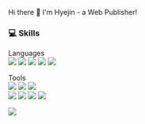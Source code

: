 Hi there 👋 I'm Hyejin - a Web Publisher!

### 💻 Skills

Languages     
<img src="http://img.shields.io/badge/HTML5-E34F26?style=flat-square&logo=HTML5&logoColor=white"/>
<img src="http://img.shields.io/badge/CSS3-1572B6?style=flat-square&logo=CSS3&logoColor=white"/>
<img src="http://img.shields.io/badge/JAVASCRIPT-F7DF1E?style=flat-square&logo=JAVASCRIPT&logoColor=black"/>
<img src="http://img.shields.io/badge/REACT-61DAFB?style=flat-square&logo=REACT&logoColor=black"/>
<img src="http://img.shields.io/badge/SASS-CC6699?style=flat-square&logo=SASS&logoColor=white"/>

Tools    
<img src="http://img.shields.io/badge/GIT-F05032?style=flat-square&logo=GIT&logoColor=white"/>
<img src="http://img.shields.io/badge/GITHUB-181717?style=flat-square&logo=GITHUB&logoColor=white"/>
<img src="http://img.shields.io/badge/FIGMA-F24E1E?style=flat-square&logo=FIGMA&logoColor=white"/>     
<img src="http://img.shields.io/badge/ADOBE PHOTOSHOP-31A8FF?style=flat-square&logo=ADOBE PHOTOSHOP&logoColor=white"/>
<img src="http://img.shields.io/badge/ADOBE ILLUSTRATOR-FF9A00?style=flat-square&logo=ADOBE ILLUSTRATOR&logoColor=white"/>
<img src="http://img.shields.io/badge/ADOBE PREMIERE PRO-9999FF?style=flat-square&logo=ADOBE PREMIERE PRO&logoColor=white"/>
<img src="http://img.shields.io/badge/ADOBE AFTER EFFECTS-9999FF?style=flat-square&logo=ADOBE AFTER EFFECTS&logoColor=white"/>

<img src="https://github-readme-stats.vercel.app/api/top-langs/?username=alynxlee"/>










<!--
**alynxlee/alynxlee** is a ✨ _special_ ✨ repository because its `README.md` (this file) appears on your GitHub profile.

Here are some ideas to get you started:

- 🔭 I’m currently working on ...
- 🌱 I’m currently learning ...
- 👯 I’m looking to collaborate on ...
- 🤔 I’m looking for help with ...
- 💬 Ask me about ...
- 📫 How to reach me: ...
- 😄 Pronouns: ...
- ⚡ Fun fact: ...
-->
